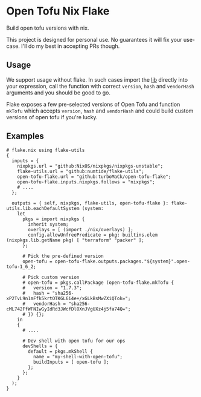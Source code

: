# Open Tofu Nix Flake

Build open tofu versions with nix.

This project is designed for personal use. No guarantees it will fix your use-case.
I'll do my best in accepting PRs though.

## Usage

We support usage without flake. In such cases import the [lib](./lib) directly into your expression,
call the function with correct `version`, `hash` and `vendorHash` arguments and you should be good to go.

Flake exposes a few pre-selected versions of Open Tofu and function `mkTofu` which accepts `version`, `hash`
and `vendorHash` and could build custom versions of open tofu if you're lucky.


## Examples

```
# flake.nix using flake-utils
{
  inputs = {
    nixpkgs.url = "github:NixOS/nixpkgs/nixpkgs-unstable";
    flake-utils.url = "github:numtide/flake-utils";
    open-tofu-flake.url = "github:turboMaCk/open-tofu-flake";
    open-tofu-flake.inputs.nixpkgs.follows = "nixpkgs";
    # ....
  };

  outputs = { self, nixpkgs, flake-utils, open-tofu-flake }: flake-utils.lib.eachDefaultSystem (system:
    let
      pkgs = import nixpkgs {
        inherit system;
        overlays = [ (import ./nix/overlays) ];
        config.allowUnfreePredicate = pkg: builtins.elem (nixpkgs.lib.getName pkg) [ "terraform" "packer" ];
      };

      # Pick the pre-defined version
      open-tofu = open-tofu-flake.outputs.packages."${system}".open-tofu-1_6_2;

      # Pick custom version
      # open-tofu = pkgs.callPackage (open-tofu-flake.mkTofu {
      #   version = "1.7.3";
      #   hash = "sha256-xP2TvL9n1mFfk5krtOTKGL6i4e+/xGLkBsMwZXiQTok=";
      #   vendorHash = "sha256-cML742FfWFNIwGyIdRd3JWcfDlOXnJVgUXz4j5fa74Q=";
      # }) {};
    in
    {
      # ....

      # Dev shell with open tofu for our ops
      devShells = {
        default = pkgs.mkShell {
          name = "my-shell-with-open-tofu";
          buildInputs = [ open-tofu ];
        };
      };
    }
  );
}
```
